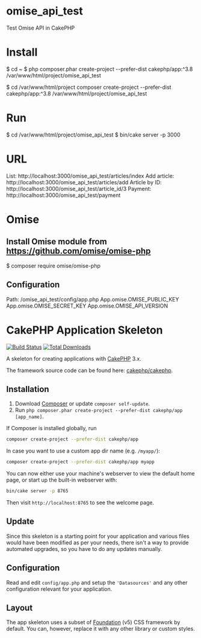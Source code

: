 # omise_api_test
Test Omise API in CakePHP

# Install
$ cd ~
$ php composer.phar create-project --prefer-dist cakephp/app:^3.8 /var/www/html/project/omise_api_test

$ cd /var/www/html/project
composer create-project --prefer-dist cakephp/app:^3.8 /var/www/html/project/omise_api_test

# Run
$ cd /var/www/html/project/omise_api_test
$ bin/cake server -p 3000

# URL
List: http://localhost:3000/omise_api_test/articles/index
Add article: http://localhost:3000/omise_api_test/articles/add
Article by ID: http://localhost:3000/omise_api_test/article_id/3
Payment: http://localhost:3000/omise_api_test/payment

# Omise

## Install Omise module from https://github.com/omise/omise-php
$ composer require omise/omise-php

## Configuration
Path: /omise_api_test/config/app.php
App.omise.OMISE_PUBLIC_KEY
App.omise.OMISE_SECRET_KEY
App.omise.OMISE_API_VERSION

# CakePHP Application Skeleton

[![Build Status](https://img.shields.io/travis/cakephp/app/master.svg?style=flat-square)](https://travis-ci.org/cakephp/app)
[![Total Downloads](https://img.shields.io/packagist/dt/cakephp/app.svg?style=flat-square)](https://packagist.org/packages/cakephp/app)

A skeleton for creating applications with [CakePHP](https://cakephp.org) 3.x.

The framework source code can be found here: [cakephp/cakephp](https://github.com/cakephp/cakephp).

## Installation

1. Download [Composer](https://getcomposer.org/doc/00-intro.md) or update `composer self-update`.
2. Run `php composer.phar create-project --prefer-dist cakephp/app [app_name]`.

If Composer is installed globally, run

```bash
composer create-project --prefer-dist cakephp/app
```

In case you want to use a custom app dir name (e.g. `/myapp/`):

```bash
composer create-project --prefer-dist cakephp/app myapp
```

You can now either use your machine's webserver to view the default home page, or start
up the built-in webserver with:

```bash
bin/cake server -p 8765
```

Then visit `http://localhost:8765` to see the welcome page.

## Update

Since this skeleton is a starting point for your application and various files
would have been modified as per your needs, there isn't a way to provide
automated upgrades, so you have to do any updates manually.

## Configuration

Read and edit `config/app.php` and setup the `'Datasources'` and any other
configuration relevant for your application.

## Layout

The app skeleton uses a subset of [Foundation](http://foundation.zurb.com/) (v5) CSS
framework by default. You can, however, replace it with any other library or
custom styles.
